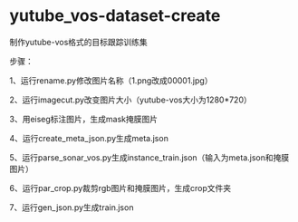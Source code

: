 # yutube_vos-dataset-create
制作yutube-vos格式的目标跟踪训练集

步骤：

1、运行rename.py修改图片名称（1.png改成00001.jpg）

2、运行imagecut.py改变图片大小（yutube-vos大小为1280*720）

3、用eiseg标注图片，生成mask掩膜图片

4、运行create_meta_json.py生成meta.json

5、运行parse_sonar_vos.py生成instance_train.json（输入为meta.json和掩膜图片）

6、运行par_crop.py裁剪rgb图片和掩膜图片，生成crop文件夹

7、运行gen_json.py生成train.json

